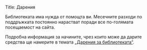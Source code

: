 Title: Дарения

Библиотеката има нужда от помощта ви. Месечните разходи по поддръжката постоянно нарастват поради все по-голямата посещаемост на сайта.

Подробна информация за начините, чрез които може да дарите средства ще намерите в темата [„Дарения за библиотеката“](//forum.chitanka.info/topic5030.html).
